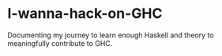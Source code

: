 # I-wanna-hack-on-GHC
Documenting my journey to learn enough Haskell and theory to meaningfully contribute to GHC.
